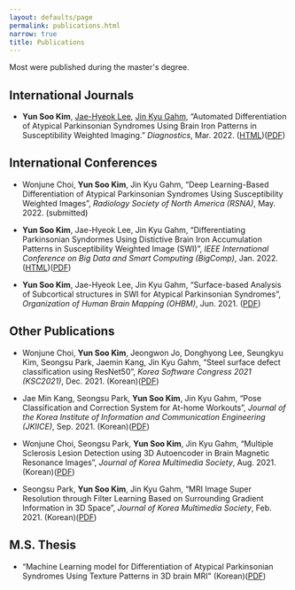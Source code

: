 ```yaml
---
layout: defaults/page
permalink: publications.html
narrow: true
title: Publications
---
```


Most were published during the master's degree.

## International Journals
  - **Yun Soo Kim**, [Jae-Hyeok Lee](https://scholar.google.com/citations?user=2RmfbfAAAAAJ&hl=en), [Jin Kyu Gahm](https://scholar.google.com/citations?hl=en&user=oDz3-usAAAAJ&view_op=list_works&sortby=pubdate), “Automated Differentiation of Atypical Parkinsonian Syndromes Using Brain Iron Patterns in Susceptibility Weighted Imaging.” *Diagnostics*, Mar. 2022. ([HTML](https://www.mdpi.com/2075-4418/12/3/637/htm))([PDF](https://drive.google.com/file/d/1H3d_eISfsXZw-uGCJWYoF2uf265N0ALQ/view?usp=sharing))

## International Conferences
  - Wonjune Choi, **Yun Soo Kim**, Jin Kyu Gahm, “Deep Learning-Based Differentiation of Atypical Parkinsonian Syndromes Using Susceptibility Weighted Images”, *Radiology Society of North America (RSNA)*, May. 2022. (submitted)

  - **Yun Soo Kim**, Jae-Hyeok Lee, Jin Kyu Gahm, “Differentiating Parkinsonian Syndormes Using Distictive Brain Iron Accumulation Patterns in Susceptibility Weighted Image (SWI)”, *IEEE International Conference on Big Data and Smart Computing (BigComp)*, Jan. 2022. ([HTML](https://ieeexplore.ieee.org/stamp/stamp.jsp?tp=&arnumber=9736471))([PDF](https://drive.google.com/file/d/1GcR4fiEHw_8D-iTWvQVkduFe34rrUvpO/view?usp=sharing))

  - **Yun Soo Kim**, Jae-Hyeok Lee, Jin Kyu Gahm, “Surface-based Analysis of Subcortical structures in SWI for Atypical Parkinsonian Syndromes”, *Organization of Human Brain Mapping (OHBM)*, Jun. 2021. ([PDF](https://drive.google.com/file/d/1uajX1mAeVIUOO9vA1Q4oSyC3TO5QyB3G/view?usp=sharing))


## Other Publications
  - Wonjune Choi, **Yun Soo Kim**, Jeongwon Jo, Donghyong Lee, Seungkyu Kim, Seongsu Park, Jaemin Kang, Jin Kyu Gahm, “Steel surface defect classification using ResNet50”, *Korea Software Congress 2021 (KSC2021)*, Dec. 2021. (Korean)([PDF](https://drive.google.com/file/d/1wbLvwYHVOaAjHyONG7rsLNxVvlMr7WYW/view?usp=sharing))

  - Jae Min Kang, Seongsu Park, **Yun Soo Kim**, Jin Kyu Gahm, “Pose Classification and Correction System for At-home Workouts”, *Journal of the Korea Institute of Information and Communication Engineering (JKIICE)*, Sep. 2021. (Korean)([PDF](https://drive.google.com/file/d/1nzA43oMK9EC11whuSwUx668_hvLMZEFa/view?usp=sharing))

  - Wonjune Choi, Seongsu Park, **Yun Soo Kim**, Jin Kyu Gahm, “Multiple Sclerosis Lesion Detection using 3D Autoencoder in Brain Magnetic Resonance Images”, *Journal of Korea Multimedia Society*, Aug. 2021. (Korean)([PDF](https://drive.google.com/file/d/18t9BiokIx1hnHCx7dQtSWqWkAgGarVWB/view?usp=sharing))

  - Seongsu Park, **Yun Soo Kim**, Jin Kyu Gahm, “MRI Image Super Resolution through Filter Learning Based on Surrounding Gradient Information in 3D Space”, *Journal of Korea Multimedia Society*, Feb. 2021. (Korean)([PDF](https://drive.google.com/file/d/16T-9DgXzfzrScPkoKfgsPvM7MZbN3HJb/view?usp=sharing))


## M.S. Thesis

- “Machine Learning model for Differentiation of Atypical Parkinsonian Syndromes Using Texture Patterns in 3D brain MRI" (Korean)([PDF](https://drive.google.com/file/d/1aEoHLHcnlXSm5g7OhNEYRl5rQvUZj57y/view?usp=sharing))
